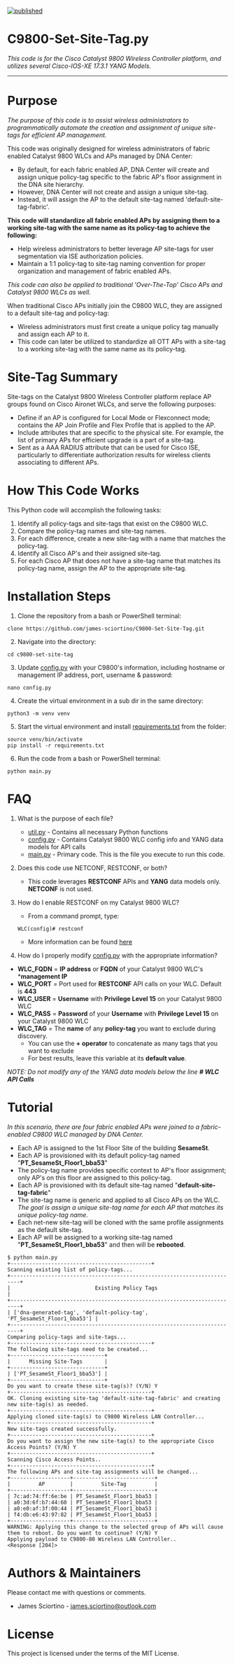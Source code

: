 [![published](https://static.production.devnetcloud.com/codeexchange/assets/images/devnet-published.svg)](https://developer.cisco.com/codeexchange/github/repo/james-sciortino/C9800-Set-Site-Tag)

# C9800-Set-Site-Tag.py

*This code is for the Cisco Catalyst 9800 Wireless Controller platform, and utilizes several Cisco-IOS-XE 17.3.1 YANG Models.*

---

# Purpose
*The purpose of this code is to assist wireless administrators to programmatically automate the creation and assignment of unique site-tags for efficient AP management.*

This code was originally designed for wireless administrators of fabric enabled Catalyst 9800 WLCs and APs managed by DNA Center:
- By default, for each fabric enabled AP, DNA Center will create and assign unique policy-tag specific to the fabric AP's floor assignment in the DNA site hierarchy. 
- However, DNA Center will not create and assign a unique site-tag. 
- Instead, it will assign the AP to the default site-tag named 'default-site-tag-fabric'.

**This code will standardize all fabric enabled APs by assigning them to a working site-tag with the same name as its policy-tag to achieve the following:**
- Help wireless administrators to better leverage AP site-tags for user segmentation via ISE authorization policies. 
- Maintain a 1:1 policy-tag to site-tag naming convention for proper organization and management of fabric enabled APs. 

*This code can also be applied to traditional 'Over-The-Top' Cisco APs and Catalyst 9800 WLCs as well.*

 When traditional Cisco APs initially join the C9800 WLC, they are assigned to a default site-tag and policy-tag:
- Wireless administrators must first create a unique policy tag manually and assign each AP to it. 
- This code can later be utilized to standardize all OTT APs with a site-tag to a working site-tag with the same name as its policy-tag.

# Site-Tag Summary
Site-tags on the Catalyst 9800 Wireless Controller platform replace AP groups found on Cisco Aironet WLCs, and serve the following purposes:
- Define if an AP is configured for Local Mode or Flexconnect mode; contains the AP Join Profile and Flex Profile that is applied to the AP.
- Include attributes that are specific to the physical site. For example, the list of primary APs for efficient upgrade is a part of a site-tag.
- Sent as a AAA RADIUS attribute that can be used for Cisco ISE, particularly to differentiate authorization results for wireless clients associating to different APs.

# How This Code Works
This Python code will accomplish the following tasks:
1. Identify all policy-tags and site-tags that exist on the C9800 WLC.
2. Compare the policy-tag names and site-tag names.
3. For each difference, create a new site-tag with a name that matches the policy-tag.
4. Identify all Cisco AP's and their assigned site-tag.
5. For each Cisco AP that does not have a site-tag name that matches its policy-tag name, assign the AP to the appropriate site-tag. 

# Installation Steps
1. Clone the repository from a bash or PowerShell terminal:
```console
clone https://github.com/james-sciortino/C9800-Set-Site-Tag.git
```
2. Navigate into the directory:
```console
cd c9800-set-site-tag
```
3. Update [config.py](config.py) with your C9800's information, including hostname or management IP address, port, username & password:
```console
nano config.py
```
4. Create the virtual environment in a sub dir in the same directory:
```console
python3 -m venv venv
```
5. Start the virtual environment and install [requirements.txt](requirements.txt) from the <c9800-set-site-tag> folder:
```console
source venv/bin/activate
pip install -r requirements.txt 
```
6. Run the code from a bash or PowerShell terminal:
```console
python main.py
```

# FAQ 
1. What is the purpose of each file?
    - [util.py](util.py) - Contains all necessary Python functions
    - [config.py](config.py) - Contains Catalyst 9800 WLC config info and YANG data models for API calls
    - [main.py](main.py) - Primary code. This is the file you execute to run this code. 
2. Does this code use NETCONF, RESTCONF, or both?

    - This code leverages **RESTCONF** APIs and **YANG** data models only. **NETCONF** is not used.

3. How do I enable RESTCONF on my Catalyst 9800 WLC?
    - From a command prompt, type:
    ```console
    WLC(config)# restconf
    ```
    - More information can be found [here](https://developer.cisco.com/docs/ios-xe/#!enabling-restconf-on-ios-xe/authentication)

4. How do I properly modify [config.py](config.py) with the appropriate information? 

- **WLC_FQDN** = **IP address** or **FQDN** of your Catalyst 9800 WLC's ***management IP**
- **WLC_PORT** = Port used for **RESTCONF** API calls on your WLC. Default is **443**
- **WLC_USER** =  **Username** with **Privilege Level 15** on your Catalyst 9800 WLC
- **WLC_PASS** = **Password** of your **Username** with **Privilege Level 15** on your Catalyst 9800 WLC
- **WLC_TAG** = The **name** of any **policy-tag** you want to exclude during discovery.
    - You can use the **+ operator** to concatenate as many tags that you want to exclude
    - For best results, leave this variable at its **default value**.


*NOTE: Do not modify any of the YANG data models below the line **# WLC API Calls***

# Tutorial
*In this scenario, there are four fabric enabled APs were joined to a fabric-enabled C9800 WLC managed by DNA Center.*
- Each AP is assigned to the 1st Floor Site of the building **SesameSt**.
- Each AP is provisioned with its default policy-tag named "**PT_SesameSt_Floor1_bba53**"  
- The policy-tag name provides specific context to AP's floor assignment; only AP's on this floor are assigned to this policy-tag.
- Each AP is provisioned with its default site-tag named "**default-site-tag-fabric**"
- The site-tag name is generic and applied to all Cisco APs on the WLC.
*The goal is assign a unique site-tag name for each AP that matches its unique policy-tag name.*
- Each net-new site-tag will be cloned with the same profile assignments as the default site-tag.
- Each AP will be assigned to a working site-tag named "**PT_SesameSt_Floor1_bba53**" and then will be **rebooted**.

```
$ python main.py 
+---------------------------------------------+
Scanning existing list of policy-tags...
+-------------------------------------------------------------------------+
|                           Existing Policy Tags                          |
+-------------------------------------------------------------------------+
| ['dna-generated-tag', 'default-policy-tag', 'PT_SesameSt_Floor1_bba53'] |
+-------------------------------------------------------------------------+
Comparing policy-tags and site-tags...
+---------------------------------------------+
The following site-tags need to be created...
+------------------------------+
|      Missing Site-Tags       |
+------------------------------+
| ['PT_SesameSt_Floor1_bba53'] |
+------------------------------+
Do you want to create these site-tag(s)? (Y/N) Y
+---------------------------------------------+
OK. Cloning existing site-tag 'default-site-tag-fabric' and creating new site-tag(s) as needed.
+---------------------------------------------+
Applying cloned site-tag(s) to C9800 Wireless LAN Controller...
+---------------------------------------------+
New site-tags created successfully.
+---------------------------------------------+
Do you want to assign the new site-tag(s) to the appropriate Cisco Access Points? (Y/N) Y
+---------------------------------------------+
Scanning Cisco Access Points..
+---------------------------------------------+
The following APs and site-tag assignments will be changed...
+-------------------+--------------------------+
|         AP        |         Site-Tag         |
+-------------------+--------------------------+
| 7c:ad:74:ff:6e:be | PT_SesameSt_Floor1_bba53 |
| a0:3d:6f:b7:44:60 | PT_SesameSt_Floor1_bba53 |
| a0:e0:af:3f:00:44 | PT_SesameSt_Floor1_bba53 |
| f4:db:e6:43:97:82 | PT_SesameSt_Floor1_bba53 |
+-------------------+--------------------------+
WARNING: Applying this change to the selected group of APs will cause them to reboot. Do you want to continue? (Y/N) Y
Applying payload to C9800-80 Wireless LAN Controller..
<Response [204]>
```

# Authors & Maintainers
Please contact me with questions or comments.
- James Sciortino - james.sciortino@outlook.com

# License
This project is licensed under the terms of the MIT License.